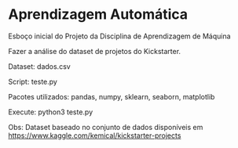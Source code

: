 # Aprendizagem Automática

Esboço inicial do Projeto da Disciplina de Aprendizagem de Máquina

Fazer a análise do dataset de projetos do Kickstarter.

Dataset: dados.csv

Script: teste.py

Pacotes utilizados:
pandas, numpy, sklearn, seaborn, matplotlib

Execute: python3 teste.py

Obs: Dataset baseado no conjunto de dados disponíveis em https://www.kaggle.com/kemical/kickstarter-projects
